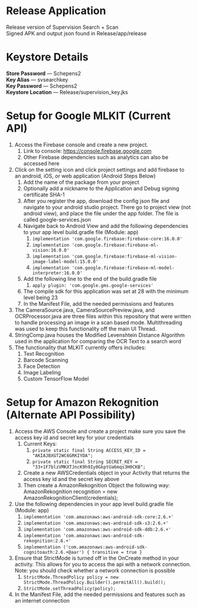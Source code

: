 # Release Application
Release version of Supervision Search + Scan<br/>
Signed APK and output json found in Release/app/release

# Keystore Details
**Store Password** — Schepens2 <br/>
**Key Alias** — svsearchkey <br/>
**Key Password** — Schepens2 <br/>
**Keystore Location** — Release/supervision_key.jks

# Setup for Google MLKIT (Current API)
1. Access the Firebase console and create a new project.
    1. Link to console: https://console.firebase.google.com
    2. Other Firebase dependencies such as analytics can also be accessed here
2. Click on the setting icon and click project settings and add firebase to an android, iOS, or web application (Android Steps Below)
    1. Add the name of the package from your project
    2. Optionally add a nickname to the Application and Debug signing certificate SHA-1
    3. After you register the app, download the config json file and navigate to your android studio project. There go to project view (not android view), and place the file under the app folder. The file is called google-services.json
    4. Navigate back to Android View and add the following dependencies to your app level build.gradle file (Module: app)
        1. `implementation 'com.google.firebase:firebase-core:16.0.0'`
        2. `implementation 'com.google.firebase:firebase-ml-vision:16.0.0'`
        3. `implementation 'com.google.firebase:firebase-ml-vision-image-label-model:15.0.0'`
        4. `implementation 'com.google.firebase:firebase-ml-model-interpreter:16.0.0'`
    5. Add the following line to the end of the build.gradle file
        1. `apply plugin: 'com.google.gms.google-services'`
    6. The compile sdk for this application was set at 28 with the minimum level being 23
    7. In the Manifest File, add the needed permissions and features
3. The CameraSource.java, CameraSourcePreview.java, and OCRProcessor.java are three files within this repository that were written to handle processing an image in a scan based mode. Multithreading was used to keep this functionality off the main UI Thread.
4. StringComp.java houses the Modified Levenshtein Distance Algorithm used in the application for comparing the OCR Text to a search word
5. The functionality that MLKIT currently offers includes:
    1. Text Recognition
    2. Barcode Scanning
    3. Face Detection
    4. Image Labeling
    5. Custom TensorFlow Model 

# Setup for Amazon Rekognition (Alternate API Possibility)
1. Access the AWS Console and create a project make sure you save the access key id and secret key for your credentials
    1. Current Keys:
        1. `private static final String ACCESS_KEY_ID = "AKIAJBXGT2WC6GRKIYDA";`
        2. `private static final String SECRET_KEY = "33+1F7blzVMKXTJncK9h9Iy0GkptUa6mqs3H0CKB";`
    2. Create a new AWSCredentials object in your Activity that returns the access key id and the secret key above
    3. Then create a AmazonRekognition Object the following way: <br/> AmazonRekognition recognition = new AmazonRekognitionClient(credentials); 
2. Use the following dependencies in your app level build.gradle file (Module: app)
    1. `implementation 'com.amazonaws:aws-android-sdk-core:2.6.+'`
    2. `implementation 'com.amazonaws:aws-android-sdk-s3:2.6.+'`
    3. `implementation 'com.amazonaws:aws-android-sdk-ddb:2.6.+'`
    4. `implementation 'com.amazonaws:aws-android-sdk-rekognition:2.6.+'`
    5. `implementation ('com.amazonaws:aws-android-sdk-cognitoauth:2.6.+@aar') { transitive = true }`
3. Ensure that StrictMode is turned off in the OnCreate method in your activity. This allows for you to access the api with a network connection. Note: you should check whether a network connection is possible 
    1. `StrictMode.ThreadPolicy policy = new StrictMode.ThreadPolicy.Builder().permitAll().build();`
    2. `StrictMode.setThreadPolicy(policy);` 
4. In the Manifest File, add the needed permissions and features such as an internet connection